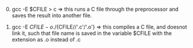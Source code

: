 0) gcc -E $CFILE > c => this runs a C file through the preprocessor and saves the result into another file.

1) gcc -E $CFILE -o ./${CFILE//'.c'/'.o'} => this compiles a C file, and doesnot link it, such that file name is saved in the variable $CFILE with the extension as .o instead of .c